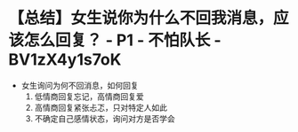 # 【总结】女生说你为什么不回我消息，应该怎么回复？ - P1 - 不怕队长 - BV1zX4y1s7oK

-   女生询问为何不回消息，如何回复
    1.  低情商回复忘记，高情商回复爱
    2.  高情商回复紧张忐忑，只对特定人如此
    3.  不确定自己感情状态，询问对方是否学会